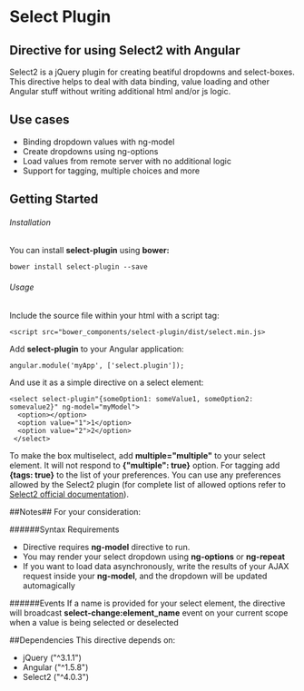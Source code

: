 # Select Plugin
## Directive for using Select2 with Angular

Select2 is a jQuery plugin for creating beatiful dropdowns and select-boxes. This directive helps to deal with data binding, value loading and other Angular stuff without writing additional html and/or js logic.

## Use cases
  - Binding dropdown values with ng-model
  - Create dropdowns using ng-options
  - Load values from remote server with no additional logic
  - Support for tagging, multiple choices and more
  
## Getting Started

###### Installation
You can install **select-plugin** using **bower:**
```
bower install select-plugin --save
```

###### Usage
Include the source file within your html with a script tag:
```
<script src="bower_components/select-plugin/dist/select.min.js>
```

Add **select-plugin** to your Angular application:
```
angular.module('myApp', ['select.plugin']);
```

And use it as a simple directive on a select element:
```
<select select-plugin"{someOption1: someValue1, someOption2: somevalue2}" ng-model="myModel">
  <option></option>
  <option value="1">1</option>
  <option value="2">2</option>
 </select>
 ```
 
 To make the box multiselect, add **multiple="multiple"** to your select element. It will not respond to **{"multiple": true}** option.
 For tagging add **{tags: true}** to the list of your preferences. You can use any preferences allowed by the Select2 plugin (for complete list of allowed options refer to [Select2 official documentation](https://select2.github.io/options.html)).
 
 ##Notes##
 For your consideration:
 
 ######Syntax Requirements
  - Directive requires **ng-model** directive to run. 
  - You may render your select dropdown using **ng-options** or **ng-repeat**
  - If you want to load data asynchronously, write the results of your AJAX request inside your **ng-model**, and the dropdown will be updated automagically
  
######Events
If a name is provided for your select element, the directive will broadcast **select-change:element_name** event on your current scope when a value is being selected or deselected

##Dependencies
This directive depends on:
  - jQuery ("^3.1.1")
  - Angular ("^1.5.8") 
  - Select2 ("^4.0.3")
